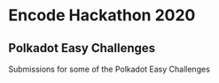 # Encode Hackathon 2020

## Polkadot Easy Challenges

Submissions for some of the Polkadot Easy Challenges


